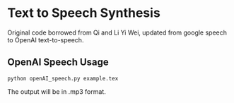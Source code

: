 # Text to Speech Synthesis #

Original code borrowed from Qi and Li Yi Wei, updated from google speech to OpenAI text-to-speech.


## OpenAI Speech Usage ##

```
python openAI_speech.py example.tex

```

The output will be in .mp3 format.
